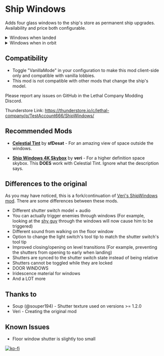 # Ship Windows

Adds four glass windows to the ship's store as permanent ship upgrades. Availability and price both configurable.



<details>
  <summary>Windows when landed</summary>

![MoonLeft](https://github.com/Test-Account666/LethalCompany-ShipWindows/assets/36412486/a1a26160-897e-432d-afa2-915ee76d923b)
![MoonRight](https://github.com/Test-Account666/LethalCompany-ShipWindows/assets/36412486/cd236e80-9457-457d-ba9a-ce9008c6ddf2)
![MoonFloor](https://github.com/Test-Account666/LethalCompany-ShipWindows/assets/36412486/8f930ad5-d289-4254-8e98-dc02e3c6a235)
![MoonDoor](https://github.com/Test-Account666/LethalCompany-ShipWindows/assets/36412486/9b29c45d-4418-47be-88c8-0fa84e21f776)

</details>


<details>
  <summary>Windows when in orbit</summary>

![SpaceLeft](https://github.com/Test-Account666/LethalCompany-ShipWindows/assets/36412486/618be4f7-5a2c-4c05-a66a-e520205be4ef)
![SpaceRight](https://github.com/Test-Account666/LethalCompany-ShipWindows/assets/36412486/4e36e8b0-d93b-41bd-8411-b8a78a95d3c1)
![SpaceFloor](https://github.com/Test-Account666/LethalCompany-ShipWindows/assets/36412486/eb06834b-fef3-4cbd-bd36-147b5daf4f87)
![SpaceDoor](https://github.com/Test-Account666/LethalCompany-ShipWindows/assets/36412486/0abb5c90-331b-4e6e-94b4-0fb617682ea4)

</details>

## Compatibility

- Toggle "VanillaMode" in your configuration to make this mod client-side only and compatible with vanilla lobbies.
- This mod is not compatible with other mods that change the ship's model.

Please report any issues on GitHub in the Lethal Company Modding Discord.

Thunderstore Link: https://thunderstore.io/c/lethal-company/p/TestAccount666/ShipWindows/

## Recommended Mods

- **[Celestial Tint](https://thunderstore.io/c/lethal-company/p/sfDesat/Celestial_Tint/)** by **sfDesat** - For an
  amazing view of space outside the windows.

- **[Ship Windows 4K Skybox](https://thunderstore.io/c/lethal-company/p/veri/ShipWindows_4K_Skybox/)** by **veri** - For
  a higher definition space skybox. This **DOES** work with Celestial Tint. Ignore what the description says.

## Differences to the original

As you may have noticed, this is a fork/continuation
of [Veri's ShipWindows mod](https://thunderstore.io/c/lethal-company/p/veri/ShipWindows/).
There are some differences between these mods.

- Different shutter switch model + audio
- You can actually trigger enemies through windows (For example, looking at
  the [shy guy](https://thunderstore.io/c/lethal-company/p/jaspercreations/Scopophobia/) through the windows will now
  cause him to be triggered)
- Different sound from walking on the floor window
- Option to change the light switch's tool tip to match the shutter switch's tool tip
- Improved closing/opening on level transitions (For example, preventing the shutters from opening to early when
  landing)
- Shutters are synced to the shutter switch state instead of being relative
- Shutters cannot be toggled while they are locked
- DOOR WINDOWS
- Iridescence material for windows
- And a LOT more

## Thanks to

- Soup (@souper194) - Shutter texture used on versions >= 1.2.0
- Veri - Creating the original mod

## Known Issues

- Floor window shutter is slightly too small

[![ko-fi](https://ko-fi.com/img/githubbutton_sm.svg)](https://ko-fi.com/P5P6ZWLCY)